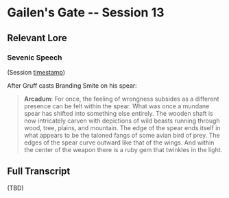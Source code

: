 # Gailen's Gate -- Session 13

## Relevant Lore

### Sevenic Speech

(Session [timestamp](https://youtu.be/jb8Eggf7DUA?t=3305))

After Gruff casts Branding Smite on his spear:

> **Arcadum**: For once, the feeling of wrongness subsides as a different presence can be felt within the spear. What was once a mundane spear has shifted into something else entirely. The wooden shaft is now intricately carven with depictions of wild beasts running through wood, tree, plains, and mountain. The edge of the spear ends itself in what appears to be the taloned fangs of some avian bird of prey. The edges of the spear curve outward like that of the wings. And within the center of the weapon there is a ruby gem that twinkles in the light.

## Full Transcript

(TBD)
